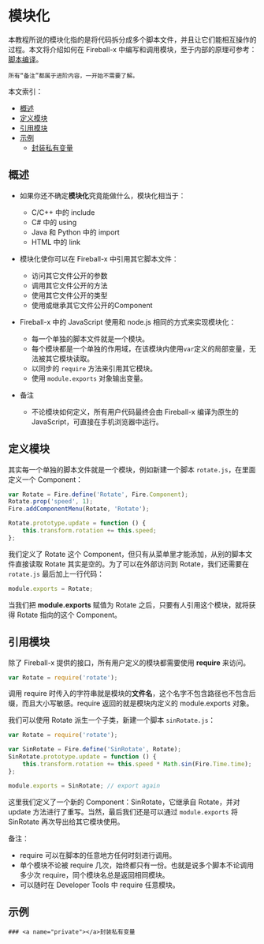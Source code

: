 # 模块化

本教程所说的模块化指的是将代码拆分成多个脚本文件，并且让它们能相互操作的过程。本文将介绍如何在 Fireball-x 中编写和调用模块，至于内部的原理可参考：[脚本编译](core/script-building.md)。
```
所有“备注”都属于进阶内容，一开始不需要了解。
```

本文索引：
- [概述](#intro)
- [定义模块](#define)
- [引用模块](#import)
- [示例](#example)
	- [封装私有变量](#private)

## <a name="intro"></a>概述

- 如果你还不确定**模块化**究竟能做什么，模块化相当于：
	- C/C++ 中的 include
    - C# 中的 using
    - Java 和 Python 中的 import
    - HTML 中的 link
- 模块化使你可以在 Fireball-x 中引用其它脚本文件：
	- 访问其它文件公开的参数
    - 调用其它文件公开的方法
    - 使用其它文件公开的类型
    - 使用或继承其它文件公开的Component
- Fireball-x 中的 JavaScript 使用和 node.js 相同的方式来实现模块化：
	- 每一个单独的脚本文件就是一个模块。
	- 每个模块都是一个单独的作用域，在该模块内使用`var`定义的局部变量，无法被其它模块读取。
	- 以同步的 `require` 方法来引用其它模块。
	- 使用 `module.exports` 对象输出变量。

- 备注
	- 不论模块如何定义，所有用户代码最终会由 Fireball-x 编译为原生的 JavaScript，可直接在手机浏览器中运行。
    
## <a name="define"></a>定义模块

其实每一个单独的脚本文件就是一个模块，例如新建一个脚本 `rotate.js`，在里面定义一个 Component：
```js
var Rotate = Fire.define('Rotate', Fire.Component);
Rotate.prop('speed', 1);
Fire.addComponentMenu(Rotate, 'Rotate');

Rotate.prototype.update = function () {
    this.transform.rotation += this.speed;
};
```
我们定义了 Rotate 这个 Component，但只有从菜单里才能添加，从别的脚本文件直接读取 Rotate 其实是空的。为了可以在外部访问到 Rotate，我们还需要在 `rotate.js` 最后加上一行代码：
```js
module.exports = Rotate;
```
当我们把 **module.exports** 赋值为 Rotate 之后，只要有人引用这个模块，就将获得 Rotate 指向的这个 Component。

## <a name="import"></a>引用模块

除了 Fireball-x 提供的接口，所有用户定义的模块都需要使用 **require** 来访问。
```js
var Rotate = require('rotate');
```
调用 require 时传入的字符串就是模块的**文件名**，这个名字不包含路径也不包含后缀，而且大小写敏感。require 返回的就是模块内定义的 module.exports 对象。

我们可以使用 Rotate 派生一个子类，新建一个脚本 `sinRotate.js`：
```js
var Rotate = require('rotate');

var SinRotate = Fire.define('SinRotate', Rotate);
SinRotate.prototype.update = function () {
    this.transform.rotation += this.speed * Math.sin(Fire.Time.time);
};

module.exports = SinRotate;	// export again
```
这里我们定义了一个新的 Component：SinRotate，它继承自 Rotate，并对 update 方法进行了重写。当然，最后我们还是可以通过 `module.exports` 将 SinRotate 再次导出给其它模块使用。

备注：
  - require 可以在脚本的任意地方任何时刻进行调用。
  - 单个模块不论被 require 几次，始终都只有一份。也就是说多个脚本不论调用多少次 require，同个模块名总是返回相同模块。
  - 可以随时在 Developer Tools 中 require 任意模块。

## <a name="example"></a>示例

	### <a name="private"></a>封装私有变量
    
    















